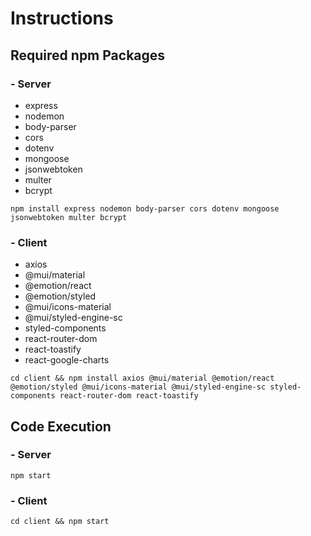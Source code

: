 # Instructions

## Required npm Packages

### - Server

- express
- nodemon
- body-parser
- cors
- dotenv
- mongoose
- jsonwebtoken
- multer
- bcrypt

`npm install express nodemon body-parser cors dotenv mongoose jsonwebtoken multer bcrypt`

### - Client

- axios
- @mui/material
- @emotion/react
- @emotion/styled
- @mui/icons-material
- @mui/styled-engine-sc
- styled-components
- react-router-dom
- react-toastify
- react-google-charts

`cd client && npm install axios @mui/material @emotion/react @emotion/styled @mui/icons-material @mui/styled-engine-sc styled-components react-router-dom react-toastify`

## Code Execution

### - Server

`npm start`

### - Client

`cd client && npm start`
